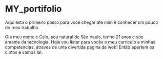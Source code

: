 # MY_portifolio
Aqui esta o primeiro passo para você chegar ate mim e conhecer um pouco do meu trabalho.

Ola meu nome é Caio, sou natural de São paulo, tenho 21 anos e sou amante da tecnologia.
Hoje vou listar para vocês o meu curriculo e minhas competencias, atraves de uma divertida pagina da web! 
Então apertem os cintos e vamos la!.